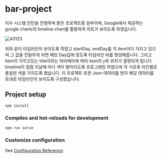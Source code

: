 # bar-project
이수 시스템 인턴을 진행하며 맡은 프로젝트중 일부이며, Google에서 제공하는 google charts의 timeline chart를 활용하여 차트가 보이도록 하였습니다. 

![43123](https://user-images.githubusercontent.com/52379503/128815595-496fa0e1-da6d-4d7e-a5f9-c6d33fd15ae7.png)

위와 같이 타임라인이 보이도록 하였고 startDay, endDay를 각 item마다 가지고 있으며 그 값을 전달하게 되면 해당 Day값에 맞도록 타임라인 바를 형성해줍니다. 그리고 item이 가지고있는 title이라는 파라메터에 따라 item의 y축 위치가 결정되게 됩니다. timeline이 점점 지날때 마다 색이 옅어지도록 프로그래밍 하였으며 각 가로축 라인별로 통일된 색을 가지도록 했습니다. 이 프로젝트 또한 Json 데이터를 받아 해당 데이터를 토대로 타임라인이 보이도록 구성했습니다.

## Project setup
```
npm install
```

### Compiles and hot-reloads for development
```
npm run serve
```

### Customize configuration
See [Configuration Reference](https://cli.vuejs.org/config/).

